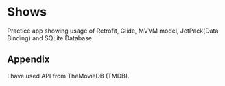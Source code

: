 # Shows

Practice app showing usage of Retrofit, Glide, MVVM model, 
JetPack(Data Binding) and SQLite Database.


## Appendix

I have used API from TheMovieDB (TMDB).

